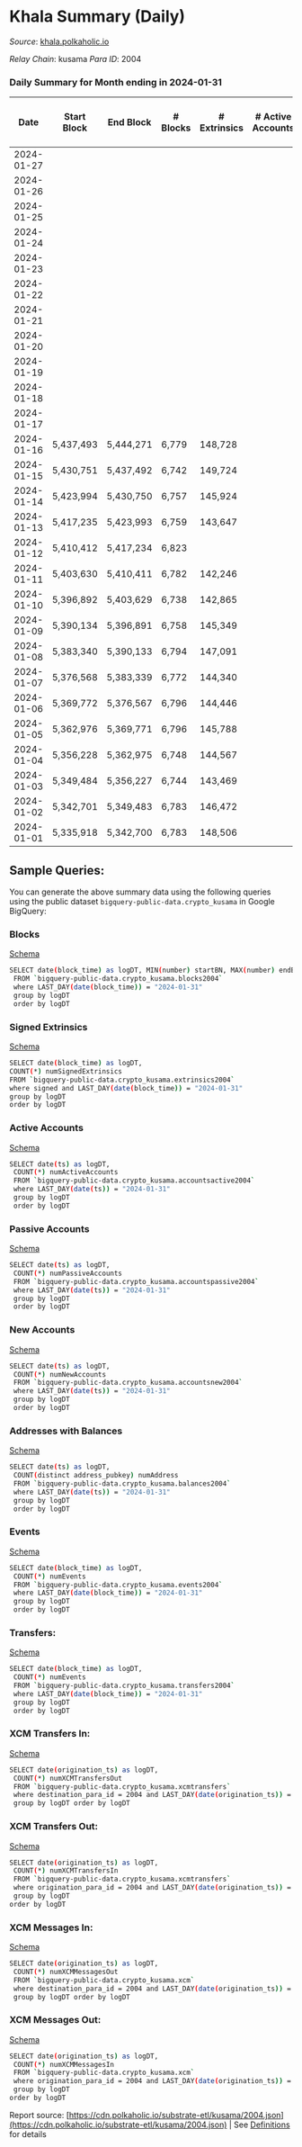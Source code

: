 # Khala Summary (Daily)

_Source_: [khala.polkaholic.io](https://khala.polkaholic.io)

*Relay Chain*: kusama
*Para ID*: 2004



### Daily Summary for Month ending in 2024-01-31


| Date    | Start Block | End Block | # Blocks | # Extrinsics | # Active Accounts | # Passive Accounts | # New Accounts | # Addresses | # Events  | # Transfers ($USD) | # XCM Transfers In ($USD) | # XCM Transfers Out ($USD) | # XCM In | # XCM Out | Issues |
|---------|-------------|-----------|----------|--------------|-------------------|--------------------|----------------|-------------|-----------|--------------------|---------------------------|----------------------------|----------|-----------|--------|
| 2024-01-27 |  |  |  |  |  |  |  |  |  |   |   |   |  |  |  |
| 2024-01-26 |  |  |  |  |  |  |  | 26,432 |  |   |   |   |  |  |  |
| 2024-01-25 |  |  |  |  |  |  |  | 26,423 |  |   |   |   |  |  |  |
| 2024-01-24 |  |  |  |  |  |  |  | 26,415 |  |   |   |   |  |  |  |
| 2024-01-23 |  |  |  |  |  |  |  | 26,419 |  |   |   |   |  |  |  |
| 2024-01-22 |  |  |  |  |  |  |  | 26,422 |  |   |   |   |  |  |  |
| 2024-01-21 |  |  |  |  |  |  |  | 26,433 |  |   |   |   |  |  |  |
| 2024-01-20 |  |  |  |  |  |  |  | 26,403 |  |   |   |   |  |  |  |
| 2024-01-19 |  |  |  |  |  |  |  | 26,424 |  |   |   |   |  |  |  |
| 2024-01-18 |  |  |  |  |  |  |  | 26,401 |  |   |   |   |  |  |  |
| 2024-01-17 |  |  |  |  |  |  |  | 26,396 |  |   |   |   |  |  |  |
| 2024-01-16 | 5,437,493 | 5,444,271 | 6,779 | 148,728 |  |  |  | 26,398 | 2,406,642 | 131,630 ($521,991.94) |   |   |  |  |  |
| 2024-01-15 | 5,430,751 | 5,437,492 | 6,742 | 149,724 |  |  |  | 26,351 | 2,428,140 | 131,700 ($517,956.45) | 14  | 2 ($83.27) |  | 2 |  |
| 2024-01-14 | 5,423,994 | 5,430,750 | 6,757 | 145,924 |  |  |  | 26,383 | 2,356,436 | 128,118 ($606,934.10) | 4 ($45.20) | 1 ($63.34) | 6 | 1 |  |
| 2024-01-13 | 5,417,235 | 5,423,993 | 6,759 | 143,647 |  |  |  | 26,376 | 2,351,395 | 129,950 ($672,714.11) | 3 ($16.29) | 1  | 2 | 1 |  |
| 2024-01-12 | 5,410,412 | 5,417,234 | 6,823 |  |  |  |  | 26,398 |  | 131,541 ($649,851.32) | 9  | 4 ($0.53) | 1 | 2 |  |
| 2024-01-11 | 5,403,630 | 5,410,411 | 6,782 | 142,246 |  |  |  | 26,389 | 2,350,097 | 130,879 ($679,152.77) | 3  | 1  |  | 1 |  |
| 2024-01-10 | 5,396,892 | 5,403,629 | 6,738 | 142,865 |  |  |  | 26,376 | 2,350,246 | 129,597 ($464,334.14) | 8  | 3  | 4 | 3 |  |
| 2024-01-09 | 5,390,134 | 5,396,891 | 6,758 | 145,349 |  |  |  | 26,359 | 2,390,421 | 129,282 ($503,895.12) | 3  | 1 ($32.56) | 2 | 1 |  |
| 2024-01-08 | 5,383,340 | 5,390,133 | 6,794 | 147,091 |  |  |  | 26,359 | 2,443,924 | 132,074 ($613,526.99) |   | 1 ($38.61) | 1 | 1 |  |
| 2024-01-07 | 5,376,568 | 5,383,339 | 6,772 | 144,340 |  |  |  | 26,356 | 2,407,158 | 131,695 ($751,698.27) | 11  |   |  |  |  |
| 2024-01-06 | 5,369,772 | 5,376,567 | 6,796 | 144,446 |  |  |  | 26,350 | 2,406,104 | 133,155 ($373,788.79) | 2  | 2 ($0.85) | 1 | 1 |  |
| 2024-01-05 | 5,362,976 | 5,369,771 | 6,796 | 145,788 |  |  |  | 26,342 | 2,392,417 | 133,755 ($557,852.27) | 3  |   |  |  |  |
| 2024-01-04 | 5,356,228 | 5,362,975 | 6,748 | 144,567 |  |  |  | 26,341 | 2,399,391 | 132,398 ($560,377.01) | 7  | 1  | 1 | 1 |  |
| 2024-01-03 | 5,349,484 | 5,356,227 | 6,744 | 143,469 |  |  |  | 26,342 | 2,373,074 | 131,179 ($1,125,406.41) | 8  |   | 3 |  |  |
| 2024-01-02 | 5,342,701 | 5,349,483 | 6,783 | 146,472 |  |  |  | 26,343 | 2,400,944 | 131,601 ($989,536.83) | 14  | 2 ($0.14) | 3 | 2 |  |
| 2024-01-01 | 5,335,918 | 5,342,700 | 6,783 | 148,506 |  |  |  | 26,317 | 2,424,235 | 132,735 ($373,089.11) | 5  |   | 1 |  |  |

## Sample Queries:
You can generate the above summary data using the following queries using the public dataset `bigquery-public-data.crypto_kusama` in Google BigQuery:


### Blocks 

[Schema](https://github.com/colorfulnotion/substrate-etl/blob/main/schema/blocks.json)

```bash
SELECT date(block_time) as logDT, MIN(number) startBN, MAX(number) endBN, COUNT(*) numBlocks 
 FROM `bigquery-public-data.crypto_kusama.blocks2004`  
 where LAST_DAY(date(block_time)) = "2024-01-31" 
 group by logDT 
 order by logDT
```

### Signed Extrinsics 

[Schema](https://github.com/colorfulnotion/substrate-etl/blob/main/schema/extrinsics.json)

```bash
SELECT date(block_time) as logDT, 
COUNT(*) numSignedExtrinsics 
FROM `bigquery-public-data.crypto_kusama.extrinsics2004`  
where signed and LAST_DAY(date(block_time)) = "2024-01-31" 
group by logDT 
order by logDT
```

### Active Accounts 

[Schema](https://github.com/colorfulnotion/substrate-etl/blob/main/schema/accountsactive.json)

```bash
SELECT date(ts) as logDT, 
 COUNT(*) numActiveAccounts 
 FROM `bigquery-public-data.crypto_kusama.accountsactive2004` 
 where LAST_DAY(date(ts)) = "2024-01-31" 
 group by logDT 
 order by logDT
```

### Passive Accounts 

[Schema](https://github.com/colorfulnotion/substrate-etl/blob/main/schema/accountspassive.json)

```bash
SELECT date(ts) as logDT, 
 COUNT(*) numPassiveAccounts 
 FROM `bigquery-public-data.crypto_kusama.accountspassive2004` 
 where LAST_DAY(date(ts)) = "2024-01-31" 
 group by logDT 
 order by logDT
```

### New Accounts 

[Schema](https://github.com/colorfulnotion/substrate-etl/blob/main/schema/accountsnew.json)

```bash
SELECT date(ts) as logDT, 
 COUNT(*) numNewAccounts 
 FROM `bigquery-public-data.crypto_kusama.accountsnew2004` 
 where LAST_DAY(date(ts)) = "2024-01-31" 
 group by logDT
 order by logDT
```

### Addresses with Balances 

[Schema](https://github.com/colorfulnotion/substrate-etl/blob/main/schema/balances.json)

```bash
SELECT date(ts) as logDT,
 COUNT(distinct address_pubkey) numAddress 
 FROM `bigquery-public-data.crypto_kusama.balances2004` 
 where LAST_DAY(date(ts)) = "2024-01-31" 
 group by logDT 
 order by logDT
```

### Events 

[Schema](https://github.com/colorfulnotion/substrate-etl/blob/main/schema/events.json)

```bash
SELECT date(block_time) as logDT, 
 COUNT(*) numEvents 
 FROM `bigquery-public-data.crypto_kusama.events2004` 
 where LAST_DAY(date(block_time)) = "2024-01-31" 
 group by logDT 
 order by logDT
```

### Transfers:

[Schema](https://github.com/colorfulnotion/substrate-etl/blob/main/schema/transfers.json)

```bash
SELECT date(block_time) as logDT, 
 COUNT(*) numEvents 
 FROM `bigquery-public-data.crypto_kusama.transfers2004` 
 where LAST_DAY(date(block_time)) = "2024-01-31" 
 group by logDT 
 order by logDT
```

### XCM Transfers In: 

[Schema](https://github.com/colorfulnotion/substrate-etl/blob/main/schema/xcmtransfers.json)

```bash
SELECT date(origination_ts) as logDT, 
 COUNT(*) numXCMTransfersOut 
 FROM `bigquery-public-data.crypto_kusama.xcmtransfers` 
 where destination_para_id = 2004 and LAST_DAY(date(origination_ts)) = "2024-01-31" 
 group by logDT order by logDT
```

### XCM Transfers Out: 

[Schema](https://github.com/colorfulnotion/substrate-etl/blob/main/schema/xcmtransfers.json)

```bash
SELECT date(origination_ts) as logDT, 
 COUNT(*) numXCMTransfersIn 
 FROM `bigquery-public-data.crypto_kusama.xcmtransfers` 
 where origination_para_id = 2004 and LAST_DAY(date(origination_ts)) = "2024-01-31" 
 group by logDT 
order by logDT
```

### XCM Messages In: 

[Schema](https://github.com/colorfulnotion/substrate-etl/blob/main/schema/xcm.json)

```bash
SELECT date(origination_ts) as logDT, 
 COUNT(*) numXCMMessagesOut 
 FROM `bigquery-public-data.crypto_kusama.xcm` 
 where destination_para_id = 2004 and LAST_DAY(date(origination_ts)) = "2024-01-31" 
 group by logDT order by logDT
```

### XCM Messages Out: 

[Schema](https://github.com/colorfulnotion/substrate-etl/blob/main/schema/xcm.json)

```bash
SELECT date(origination_ts) as logDT, 
 COUNT(*) numXCMMessagesIn 
 FROM `bigquery-public-data.crypto_kusama.xcm` 
 where origination_para_id = 2004 and LAST_DAY(date(origination_ts)) = "2024-01-31" 
 group by logDT 
order by logDT
```


Report source: [https://cdn.polkaholic.io/substrate-etl/kusama/2004.json](https://cdn.polkaholic.io/substrate-etl/kusama/2004.json) | See [Definitions](/DEFINITIONS.md) for details
